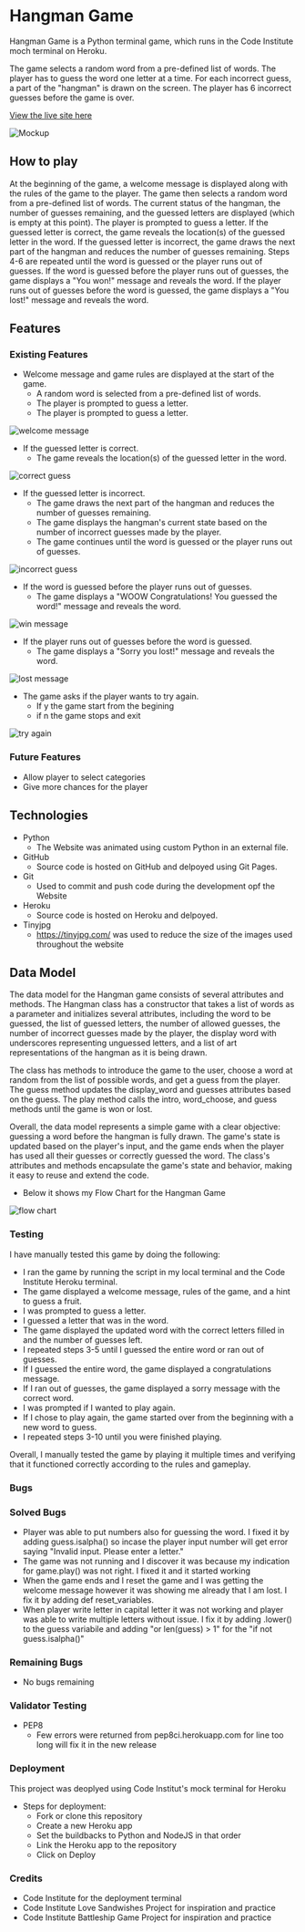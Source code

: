 # Hangman Game

Hangman Game is a Python terminal game, which runs in the Code Institute moch terminal on Heroku.

The game selects a random word from a pre-defined list of words. The player has to guess the word one letter at a time. For each incorrect guess, a part of the "hangman" is drawn on the screen. The player has 6 incorrect guesses before the game is over.

 [View the live site here](https://game-hangman2.herokuapp.com/#)

![Mockup](docs/readme_images/mockup.jpg)

## How to play

At the beginning of the game, a welcome message is displayed along with the rules of the game to the player. The game then selects a random word from a pre-defined list of words. The current status of the hangman, the number of guesses remaining, and the guessed letters are displayed (which is empty at this point). The player is prompted to guess a letter. If the guessed letter is correct, the game reveals the location(s) of the guessed letter in the word. If the guessed letter is incorrect, the game draws the next part of the hangman and reduces the number of guesses remaining. Steps 4-6 are repeated until the word is guessed or the player runs out of guesses. If the word is guessed before the player runs out of guesses, the game displays a "You won!" message and reveals the word. If the player runs out of guesses before the word is guessed, the game displays a "You lost!" message and reveals the word.

## Features 

### Existing Features

* Welcome message and game rules are displayed at the start of the game.
  * A random word is selected from a pre-defined list of words.
  * The player is prompted to guess a letter.
  * The player is prompted to guess a letter.

![welcome message](docs/readme_images/welcome_message.jpg)

* If the guessed letter is correct.
  * The game reveals the location(s) of the guessed letter in the word.

![correct guess](docs/readme_images/correct_guess.jpg)

* If the guessed letter is incorrect. 
  * The game draws the next part of the hangman and reduces the number of guesses remaining.
  * The game displays the hangman's current state based on the number of incorrect guesses made by the player.
  * The game continues until the word is guessed or the player runs out of guesses.

![incorrect guess](docs/readme_images/incorrect_guess.jpg)

* If the word is guessed before the player runs out of guesses. 
  * The game displays a "WOOW Congratulations! You guessed the word!" message and reveals the word.

![win message](docs/readme_images/win_message.jpg)

* If the player runs out of guesses before the word is guessed.
  * The game displays a "Sorry you lost!" message and reveals the word.

![lost message](docs/readme_images/lost_message.jpg)

* The game asks if the player wants to try again.
  * If y the game start from the begining
  * if n the game stops and exit

![try again](docs/readme_images/try_again.jpg)

### Future Features 

* Allow player to select categories
* Give more chances for the player

## Technologies

* Python
    * The Website was animated using custom Python in an external file.    
* GitHub
    * Source code is hosted on GitHub and delpoyed using Git Pages.
* Git 
    * Used to commit and push code during the development opf the Website
* Heroku
    * Source code is hosted on Heroku and delpoyed.
* Tinyjpg
    * https://tinyjpg.com/ was used to reduce the size of the images used throughout the website

## Data Model 

The data model for the Hangman game consists of several attributes and methods. The Hangman class has a constructor that takes a list of words as a parameter and initializes several attributes, including the word to be guessed, the list of guessed letters, the number of allowed guesses, the number of incorrect guesses made by the player, the display word with underscores representing unguessed letters, and a list of art representations of the hangman as it is being drawn.

The class has methods to introduce the game to the user, choose a word at random from the list of possible words, and get a guess from the player. The guess method updates the display_word and guesses attributes based on the guess. The play method calls the intro, word_choose, and guess methods until the game is won or lost.

Overall, the data model represents a simple game with a clear objective: guessing a word before the hangman is fully drawn. The game's state is updated based on the player's input, and the game ends when the player has used all their guesses or correctly guessed the word. The class's attributes and methods encapsulate the game's state and behavior, making it easy to reuse and extend the code.

* Below it shows my Flow Chart for the Hangman Game

![flow chart](docs/readme_images/flow_chart.jpeg)

### Testing

I have manually tested this game by doing the following:

* I ran the game by running the script in my local terminal and the Code Institute Heroku terminal.
* The game displayed a welcome message, rules of the game, and a hint to guess a fruit.
* I was prompted to guess a letter.
* I guessed a letter that was in the word.
* The game displayed the updated word with the correct letters filled in and the number of guesses left.
* I repeated steps 3-5 until I guessed the entire word or ran out of guesses.
* If I guessed the entire word, the game displayed a congratulations message.
* If I ran out of guesses, the game displayed a sorry message with the correct word.
* I was prompted if I wanted to play again.
* If I chose to play again, the game started over from the beginning with a new word to guess.
* I repeated steps 3-10 until you were finished playing.

Overall, I manually tested the game by playing it multiple times and verifying that it functioned correctly according to the rules and gameplay.

### Bugs

### Solved Bugs

* Player was able to put numbers also for guessing the word. I fixed it by adding guess.isalpha() so incase the player input number will get error saying "Invalid input. Please enter a letter." 
* The game was not running and I discover it was because my indication for game.play() was not right. I fixed it and it started working
* When the game ends and I reset the game and I was getting the welcome message however it was showing me already that I am lost. I fix it by adding def reset_variables.
* When player write letter in capital letter it was not working and player was able to write multiple letters without issue. I fix it by adding .lower() to the guess variabile and adding "or len(guess) > 1" for the "if not guess.isalpha()"

### Remaining Bugs

* No bugs remaining

### Validator Testing

* PEP8
  * Few errors were returned from pep8ci.herokuapp.com for line too long will fix it in the new release

### Deployment

This project was deoplyed using Code Institut's mock terminal for Heroku

* Steps for deployment:
    * Fork or clone this repository
    * Create a new Heroku app
    * Set the buildbacks to Python and NodeJS in that order
    * Link the Heroku app to the repository
    * Click on Deploy

### Credits

* Code Institute for the deployment terminal
* Code Institute Love Sandwishes Project for inspiration and practice
* Code Institute Battleship Game Project for inspiration and practice







